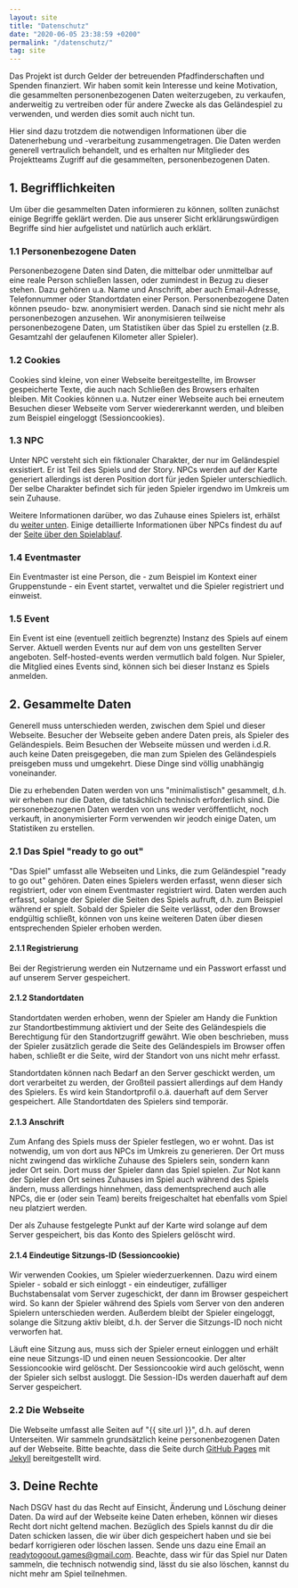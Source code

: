 ```yaml
---
layout: site
title: "Datenschutz"
date: "2020-06-05 23:38:59 +0200"
permalink: "/datenschutz/"
tag: site
---
```


Das Projekt ist durch Gelder der betreuenden Pfadfinderschaften und Spenden finanziert.
Wir haben somit kein Interesse und keine Motivation, die gesammelten personenbezogenen Daten
weiterzugeben, zu verkaufen, anderweitig zu vertreiben oder für andere Zwecke als
das Geländespiel zu verwenden, und werden dies somit auch nicht tun.

Hier sind dazu trotzdem die notwendigen Informationen über die Datenerhebung und -verarbeitung zusammengetragen.
Die Daten werden generell vertraulich behandelt, und es erhalten nur Mitglieder des Projektteams Zugriff auf die
gesammelten, personenbezogenen Daten.

## 1. Begrifflichkeiten
Um über die gesammelten Daten informieren zu können, sollten zunächst einige Begriffe geklärt werden.
Die aus unserer Sicht erklärungswürdigen Begriffe sind hier aufgelistet und natürlich auch erklärt.

### 1.1 Personenbezogene Daten
Personenbezogene Daten sind Daten, die mittelbar oder unmittelbar auf eine reale Person schließen lassen, oder
zumindest in Bezug zu dieser stehen.
Dazu gehören u.a. Name und Anschrift, aber auch Email-Adresse, Telefonnummer oder Standortdaten einer Person.
Personenbezogene Daten können pseudo- bzw. anonymisiert werden. Danach sind sie nicht mehr als personenbezogen anzusehen.
Wir anonymisieren teilweise personenbezogene Daten, um Statistiken über das Spiel zu erstellen (z.B. Gesamtzahl der gelaufenen Kilometer aller Spieler).

### 1.2 Cookies
Cookies sind kleine, von einer Webseite bereitgestellte, im Browser gespeicherte Texte, die auch nach Schließen des Browsers erhalten bleiben.
Mit Cookies können u.a. Nutzer einer Webseite auch bei erneutem Besuchen dieser Webseite vom Server wiedererkannt werden, und bleiben
zum Beispiel eingeloggt (Sessioncookies).

### 1.3 NPC
Unter NPC versteht sich ein fiktionaler Charakter, der nur im Geländespiel exsistiert. Er ist Teil des Spiels und der Story. NPCs werden auf der Karte generiert
allerdings ist deren Position dort für jeden Spieler unterschiedlich. Der selbe Charakter befindet sich für jeden Spieler irgendwo im Umkreis um sein Zuhause.

Weitere Informationen darüber, wo das Zuhause eines Spielers ist, erhälst du [weiter unten](#213-anschrift).
Einige detaillierte Informationen über NPCs findest du auf der [Seite über den Spielablauf](/das-spiel/).

### 1.4 Eventmaster
Ein Eventmaster ist eine Person, die - zum Beispiel im Kontext einer Gruppenstunde - ein Event startet, verwaltet und die Spieler registriert und einweist.

### 1.5 Event
Ein Event ist eine (eventuell zeitlich begrenzte) Instanz des Spiels auf einem Server. Aktuell werden Events nur auf dem von uns gestellten Server angeboten.
Self-hosted-events werden vermutlich bald folgen. Nur Spieler, die Mitglied eines Events sind, können sich bei dieser Instanz es Spiels anmelden.

## 2. Gesammelte Daten
Generell muss unterschieden werden, zwischen dem Spiel und dieser Webseite. Besucher der Webseite geben andere Daten preis,
als Spieler des Geländespiels. Beim Besuchen der Webseite müssen und werden i.d.R. auch keine Daten preisgegeben, die man zum Spielen des
Geländespiels preisgeben muss und umgekehrt. Diese Dinge sind völlig unabhängig voneinander.

Die zu erhebenden Daten werden von uns "minimalistisch" gesammelt, d.h. wir erheben nur die Daten, die tatsächlich technisch erforderlich sind.
Die personenbezogenen Daten werden von uns weder veröffentlicht, noch verkauft, in anonymisierter Form verwenden wir jeodch einige Daten, um Statistiken
zu erstellen.

### 2.1 Das Spiel "ready to go out"
"Das Spiel" umfasst alle Webseiten und Links, die zum Geländespiel "ready to go out" gehören.
Daten eines Spielers werden erfasst, wenn dieser sich registriert, oder von einem Eventmaster registriert wird.
Daten werden auch erfasst, solange der Spieler die Seiten des Spiels aufruft, d.h. zum Beispiel während er spielt.
Sobald der Spieler die Seite verlässt, oder den Browser endgültig schließt, können von uns keine weiteren Daten über diesen
entsprechenden Spieler erhoben werden.

#### 2.1.1 Registrierung
Bei der Registrierung werden ein Nutzername und ein Passwort erfasst und auf unserem Server gespeichert.

#### 2.1.2 Standortdaten
Standortdaten werden erhoben, wenn der Spieler am Handy die Funktion zur Standortbestimmung aktiviert
und der Seite des Geländespiels die Berechtigung für den Standortzugriff gewährt. Wie oben beschrieben, muss
der Spieler zusätzlich gerade die Seite des Geländespiels im Browser offen haben, schließt er die Seite, wird der Standort
von uns nicht mehr erfasst.

Standortdaten können nach Bedarf an den Server geschickt werden, um dort verarbeitet zu werden, der Großteil passiert allerdings auf dem Handy des Spielers.
Es wird kein Standortprofil o.ä. dauerhaft auf dem Server gespeichert. Alle Standortdaten des Spielers sind temporär.

#### 2.1.3 Anschrift
Zum Anfang des Spiels muss der Spieler festlegen, wo er wohnt. Das ist notwendig, um von dort aus NPCs im Umkreis zu generieren.
Der Ort muss nicht zwingend das wirkliche Zuhause des Spielers sein, sondern kann jeder Ort sein. Dort muss der Spieler dann das Spiel spielen.
Zur Not kann der Spieler den Ort seines Zuhauses im Spiel auch während des Spiels ändern, muss allerdings hinnehmen, dass dementsprechend auch alle
NPCs, die er (oder sein Team) bereits freigeschaltet hat ebenfalls vom Spiel neu platziert werden.

Der als Zuhause festgelegte Punkt auf der Karte wird solange auf dem Server gespeichert, bis das Konto des Spielers gelöscht wird.

#### 2.1.4 Eindeutige Sitzungs-ID (Sessioncookie)
Wir verwenden Cookies, um Spieler wiederzuerkennen. Dazu wird einem Spieler - sobald er sich einloggt - ein eindeutiger,
zufälliger Buchstabensalat vom Server zugeschickt, der dann im Browser gespeichert wird. So kann der Spieler während des Spiels vom Server
von den anderen Spielern unterschieden werden. Außerdem bleibt der Spieler eingeloggt, solange die Sitzung aktiv bleibt, d.h. der Server die
Sitzungs-ID noch nicht verworfen hat.

Läuft eine Sitzung aus, muss sich der Spieler erneut einloggen und erhält eine neue Sitzungs-ID und einen neuen
Sessioncookie. Der alter Sessioncookie wird gelöscht. Der Sessioncookie wird auch gelöscht, wenn der Spieler sich selbst ausloggt.
Die Session-IDs werden dauerhaft auf dem Server gespeichert.

### 2.2 Die Webseite
Die Webseite umfasst alle Seiten auf "{{ site.url }}", d.h. auf deren Unterseiten.
Wir sammeln grundsätzlich keine personenbezogenen Daten auf der Webseite. Bitte beachte, dass die Seite durch [GitHub Pages](https://pages.github.com) mit
[Jekyll](https://jekyllrb.com) bereitgestellt wird.

## 3. Deine Rechte
Nach DSGV hast du das Recht auf Einsicht, Änderung und Löschung deiner Daten. Da wird auf der Webseite keine Daten erheben, können wir dieses Recht dort nicht geltend machen.
Bezüglich des Spiels kannst du dir die Daten schicken lassen, die wir über dich gespeichert haben und sie bei bedarf korrigieren oder löschen lassen. Sende uns dazu eine Email
an [readytogoout.games@gmail.com](mailto:readytogoout.games@gmail.com).
Beachte, dass wir für das Spiel nur Daten sammeln, die technisch notwendig sind, lässt du sie also löschen, kannst du nicht mehr am Spiel teilnehmen.
